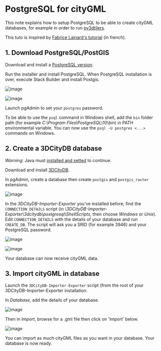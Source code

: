 # PostgreSQL for cityGML

This note explains how to setup PostgreSQL to be able to create cityGML databases, for example in order to run [py3dtilers](https://github.com/VCityTeam/py3dtilers).

This tuto is inspired by [Fabrice Lainard's tutorial](https://www.flprogramming.fr/index.php/2020/01/21/integration-citygml/) (in french).

## 1. Download PostgreSQL/PostGIS

Download and install a [PostgreSQL version](https://www.enterprisedb.com/downloads/postgres-postgresql-downloads).

Run the installer and install PostgreSQL. When PostgreSQL installation is over, execute Stack Builder and install Postgis.

![image](https://user-images.githubusercontent.com/32875283/141955094-14e12007-2c24-46a0-8363-85b62544d241.png)

![image](https://user-images.githubusercontent.com/32875283/135090973-3954ca72-da20-4711-8242-262039bc9373.png)

Launch pgAdmin to set your `postgres` password.

To be able to use the `psql` command in Windows shell, add the `bin` folder path (for example _C:\Program Files\PostgreSQL\10\bin_) in PATH environmental variable. You can now use the `psql -U postgres <...>` commands on Windows.

## 2. Create a 3DCityDB database
_Warning_: Java must [installed and setted](https://docs.oracle.com/cd/E19182-01/821-0917/inst_jdk_javahome_t/index.html) to continue.

Download and install [3DCityDB](https://www.3dcitydb.org/3dcitydb/downloads/).

In pgAdmin, create a database then create `postgis` and `postgis_raster` extensions.

![image](https://user-images.githubusercontent.com/32875283/141961178-9fe74cab-2988-499e-a501-25247a6a81fa.png)

In the _3DCityDB-Importer-Exporter_ you've installed before, find the `CONNECTION_DETAILS` script (in _<path>\3DCityDB-Importer-Exporter\3dcitydb\postgresql\ShellScripts_, then choose _Windows_ or _Unix_). Edit `CONNECTION_DETAILS` with the details of your database and run `CREATE_DB`. The script will ask you a SRID (for example 3946) and your PostgreSQL password.
  
![image](https://user-images.githubusercontent.com/32875283/141962647-c7e2f2b1-17b9-413a-a6a8-693f51518d16.png)

![image](https://user-images.githubusercontent.com/32875283/141962939-16578a8e-1a1f-4265-8e25-60fb67a17504.png)

Your database can now receive cityGML data.
  
## 3. Import cityGML in database
  
Launch the `3DCityDB-Importer-Exporter` script (from the root of your 3DCityDB-Importer-Exporter installation.
  
In _Database_, add the details of your database.
  
![image](https://user-images.githubusercontent.com/32875283/141963964-aebed5a7-3f57-426f-ae03-9342fcb9728a.png)

Then in _Import_, browse for a .gml file then click on 'Import' below.
  
![image](https://user-images.githubusercontent.com/32875283/141964362-30d8830a-1cfb-4ed5-aadf-d04521b171c3.png)

You can import as much cityGML files as you want in your database. Your database is now ready.
